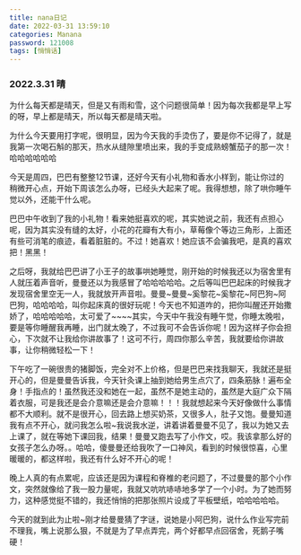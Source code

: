 ```yaml
---
title: nana日记
date: 2022-03-31 13:59:10
categories: Manana
password: 121008 
tags: [悄悄话]
---
```


### 2022.3.31		晴

为什么每天都是晴天，但是又有雨和雪，这个问题很简单！因为每次我都是早上写的呀，早上都是晴天，所以每天都是晴天啦。

为什么今天要用打字呢，很明显，因为今天我的手烫伤了，要是你不记得了，就是我第一次喝石斛的那天，热水从缝隙里喷出来，我的手变成熟螃蟹茄子的那一次！哈哈哈哈哈哈

今天是周四，巴巴有整整12节课，还好今天有小礼物和香水小样到，能让你过的稍微开心点，开始下周该怎么办呀，已经头大起来了呢。我得想想，除了哄你睡午觉以外，还能干什么呢。

巴巴中午收到了我的小礼物！看来她挺喜欢的呢，其实她说之前，我还有点担心呢，因为其实没有缝的太好，小花的花瓣有大有小，草莓像个等边三角形，上面还有些可消笔的痕迹，看着脏脏的。不过！她喜欢！她应该不会骗我吧，是真的喜欢把！黑黑！

之后呀，我就给巴巴讲了小王子的故事哄她睡觉，刚开始的时候我还以为宿舍里有人就压着声音听，曼曼还以为我感冒了哈哈哈哈哈。之后等叫巴巴起床的时候我才发现宿舍里空无一人，我就放开声音啦。曼曼~曼曼~奚黎花~奚黎花~阿巴狗~阿巴狗，哈哈哈哈，叫你起床真的很好玩呢！今天也不知道咋的，把你叫醒还开始撒娇了，哈哈哈哈哈，太可爱了~~~~其实，今天中午我没有睡午觉，你睡太晚啦，要是等你睡醒我再睡，出门就太晚了，不过我可不会告诉你呢！因为这样子你会担心，下次就不让我给你讲故事了！这可不行，周四你那么辛苦，我就要给你讲故事，让你稍微轻松一下！

下午吃了一碗很贵的猪脚饭，完全对不上价格，但是巴巴来找我聊天，我就还是挺开心的，但是曼曼告诉我，今天针灸课上抽到她给男生点穴了，四条筋脉！遍布全身！手指点的！虽然我还没和她在一起，虽然不是她主动的，虽然是大庭广众下隔着衣服，可是我还是会介意嘛还是会介意嘛！！！我就想起来今天好像做什么事情都不大顺利。就不是很开心，回去路上想买奶茶，又很多人，肚子又饱。曼曼知道我有点不开心，就问我怎么啦~我说我水逆，讲着讲着曼曼不见了，我以为她又去上课了，就在等她下课回我，结果！曼曼又跑去写了小作文，哎。我该拿那么好的女孩子怎么办呀。。哈哈，傻曼曼还给我吹了一口神风，看到的时候很惊喜，心里暖暖的，都这样啦，我还有什么好不开心的呢！

晚上人真的有点累呢，应该还是因为课程和脊椎的老问题了，不过曼曼的那个小作文，突然就像给了我一股力量呢，我就又吭吭哧哧地多学了一个小时。为了她而努力，这种感觉挺不错的，我还悄悄的把那张照片设成了平板壁纸，哈哈哈哈哈。

今天的就到此为止啦~刚才给曼曼猜了字谜，说她是小阿巴狗，说什么作业写完前不理我，嘴上说那么狠，不就是为了早点弄完，两个好都早点回宿舍，死鹅子嘴硬！


